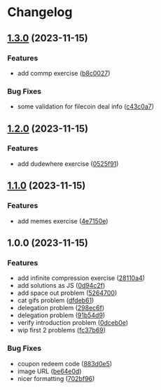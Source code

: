 # Changelog

## [1.3.0](https://github.com/web3-storage/learnyouw3up/compare/v1.2.0...v1.3.0) (2023-11-15)


### Features

* add commp exercise ([b8c0027](https://github.com/web3-storage/learnyouw3up/commit/b8c002766a657fa8be6d65cdcf7d665d63b43469))


### Bug Fixes

* some validation for filecoin deal info ([c43c0a7](https://github.com/web3-storage/learnyouw3up/commit/c43c0a7b7f0bbb8b00791d3cdcb4a645c36d4ac4))

## [1.2.0](https://github.com/web3-storage/learnyouw3up/compare/v1.1.0...v1.2.0) (2023-11-15)


### Features

* add dudewhere exercise ([0525f91](https://github.com/web3-storage/learnyouw3up/commit/0525f91640018aa78c50fab32593ab8f3e029e04))

## [1.1.0](https://github.com/web3-storage/learnyouw3up/compare/v1.0.0...v1.1.0) (2023-11-15)


### Features

* add memes exercise ([4e7150e](https://github.com/web3-storage/learnyouw3up/commit/4e7150eb25236952de42175b2456c824214eff15))

## 1.0.0 (2023-11-15)


### Features

* add infinite compression exercise ([28110a4](https://github.com/web3-storage/learnyouw3up/commit/28110a4c051624bf2ae2082f6c73fdcd9364e6a1))
* add solutions as JS ([0d94c2f](https://github.com/web3-storage/learnyouw3up/commit/0d94c2fbe1d193f7d8285010bfb095f028162838))
* add space out problem ([5264700](https://github.com/web3-storage/learnyouw3up/commit/526470049b52f64d292dde23d5820e512dfa909a))
* cat gifs problem ([dfdeb61](https://github.com/web3-storage/learnyouw3up/commit/dfdeb6153147d20c408675bb37a813a2ed008d0d))
* delegation problem ([298ec6f](https://github.com/web3-storage/learnyouw3up/commit/298ec6f681f9b3d61e91f213c2585aa6ac80249e))
* delegation problem ([91b54d9](https://github.com/web3-storage/learnyouw3up/commit/91b54d9fd114ea85d61bda04674ed74f0f716ca6))
* verify introduction problem ([0dceb0e](https://github.com/web3-storage/learnyouw3up/commit/0dceb0e878d7293dd8c4ae96c948b989d99d29c4))
* wip first 2 problems ([fc37b69](https://github.com/web3-storage/learnyouw3up/commit/fc37b6912eee1f97cc158fa59c25c863cfcac73c))


### Bug Fixes

* coupon redeem code ([883d0e5](https://github.com/web3-storage/learnyouw3up/commit/883d0e51747d233ca24c8b2290924f4d27836106))
* image URL ([be64e0d](https://github.com/web3-storage/learnyouw3up/commit/be64e0dd5ed43b04fb217cc0eb21d269cbd4425a))
* nicer formatting ([702bf96](https://github.com/web3-storage/learnyouw3up/commit/702bf96f68711caefed1e59a3b23de3196addc5f))
